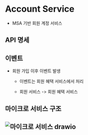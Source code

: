 # Account Service
- MSA 기반 회원 계정 서비스
## API 명세
## 이벤트
- 회원 가입 이후 이벤트 발생
  - 이벤트는 회원 혜택 서비스에서 처리

  - 회원 서비스 -> 회원 혜택 서비스
## 마이크로 서비스 구조
![마이크로 서비스 drawio](https://user-images.githubusercontent.com/55565835/215039176-47faceaf-50e9-4c4a-9612-48b8caf399a6.png)
---

